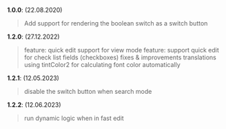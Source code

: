 **1.0.0**: (22.08.2020)
> Add support for rendering the boolean switch as a switch button

**1.2.0**: (27.12.2022)
> feature: quick edit support for view mode
> feature: support quick edit for check list fields (checkboxes)
> fixes & improvements
> translations
> using tintColor2 for calculating font color automatically

**1.2.1**: (12.05.2023)
> disable the switch button when search mode

**1.2.2**: (12.06.2023)
> run dynamic logic  when in fast edit
